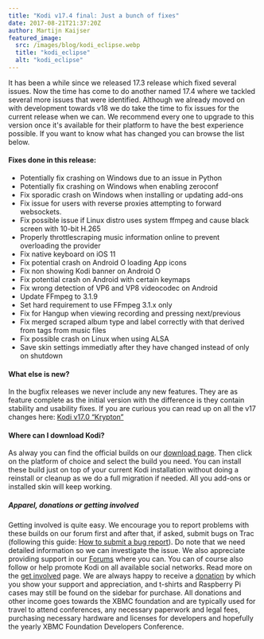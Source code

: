 ```yaml
---
title: "Kodi v17.4 final: Just a bunch of fixes"
date: 2017-08-21T21:37:20Z
author: Martijn Kaijser
featured_image:
  src: /images/blog/kodi_eclipse.webp
  title: "kodi_eclipse"
  alt: "kodi_eclipse"
---
```


It has been a while since we released 17.3 release which fixed several issues. Now the time has come to do another named 17.4 where we tackled several more issues that were identified. Although we already moved on with development towards v18 we do take the time to fix issues for the current release when we can. We recommend every one to upgrade to this version once it's available for their platform to have the best experience possible. If you want to know what has changed you can browse the list below.

#### Fixes done in this release:

- Potentially fix crashing on Windows due to an issue in Python
- Potentially fix crashing on Windows when enabling zeroconf
- Fix sporadic crash on Windows when installing or updating add-ons
- Fix issue for users with reverse proxies attempting to forward websockets.
- Fix possible issue if Linux distro uses system ffmpeg and cause black screen with 10-bit H.265
- Properly throttlescraping music information online to prevent overloading the provider
- Fix native keyboard on iOS 11
- Fix potential crash on Android O loading App icons
- Fix non showing Kodi banner on Android O
- Fix potential crash on Android with certain keymaps
- Fix wrong detection of VP6 and VP8 videocodec on Android
- Update FFmpeg to 3.1.9
- Set hard requirement to use FFmpeg 3.1.x only
- Fix for Hangup when viewing recording and pressing next/previous
- Fix merged scraped album type and label correctly with that derived from tags from music files
- Fix possible crash on Linux when using ALSA
- Save skin settings immediatly after they have changed instead of only on shutdown

#### What else is new?

In the bugfix releases we never include any new features. They are as feature complete as the initial version with the difference is they contain stability and usability fixes. If you are curious you can read up on all the v17 changes here: [Kodi v17.0 “Krypton”](https://kodi.tv/kodi17)

#### Where can I download Kodi?

As alway you can find the official builds on our [download page](https://kodi.tv/download). Then click on the platform of choice and select the build you need. You can install these build just on top of your current Kodi installation without doing a reinstall or cleanup as we do a full migration if needed. All you add-ons or installed skin will keep working.

##### Apparel, donations or getting involved

Getting involved is quite easy. We encourage you to report problems with these builds on our forum first and after that, if asked, submit bugs on Trac (following this guide: [How to submit a bug report](https://kodi.wiki/view/HOW-TO:Submit_a_bug_report)). Do note that we need detailed information so we can investigate the issue. We also appreciate providing support in our [Forums](https://forum.kodi.tv/ "Kodi Forums") where you can. You can of course also follow or help promote Kodi on all available social networks. Read more on the [get involved](https://kodi.tv/get-involved) page. We are always happy to receive a [donation](https://kodi.tv/contribute/donate "Donate") by which you show your support and appreciation, and t-shirts and Raspberry Pi cases may still be found on the sidebar for purchase. All donations and other income goes towards the XBMC foundation and are typically used for travel to attend conferences, any necessary paperwork and legal fees, purchasing necessary hardware and licenses for developers and hopefully the yearly XBMC Foundation Developers Conference.
